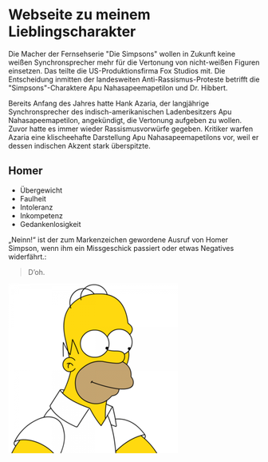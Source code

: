# Webseite zu meinem Lieblingscharakter

Die Macher der Fernsehserie "Die Simpsons" wollen in Zukunft keine weißen Synchronsprecher mehr für die Vertonung von nicht-weißen Figuren einsetzen. Das teilte die US-Produktionsfirma Fox Studios mit. Die Entscheidung inmitten der landesweiten Anti-Rassismus-Proteste betrifft die "Simpsons"-Charaktere Apu Nahasapeemapetilon und Dr. Hibbert.

Bereits Anfang des Jahres hatte Hank Azaria, der langjährige Synchronsprecher des indisch-amerikanischen Ladenbesitzers Apu Nahasapeemapetilon, angekündigt, die Vertonung aufgeben zu wollen. Zuvor hatte es immer wieder Rassismusvorwürfe gegeben. Kritiker warfen Azaria eine klischeehafte Darstellung Apu Nahasapeemapetilons vor, weil er dessen indischen Akzent stark überspitzte.

## Homer
* Übergewicht
* Faulheit
* Intoleranz
* Inkompetenz
* Gedankenlosigkeit

„Neinn!“ ist der zum Markenzeichen gewordene Ausruf von Homer Simpson, wenn ihm ein Missgeschick passiert oder etwas Negatives widerfährt.:
> D’oh.


![Homer](/Homer_Simpson.png)
